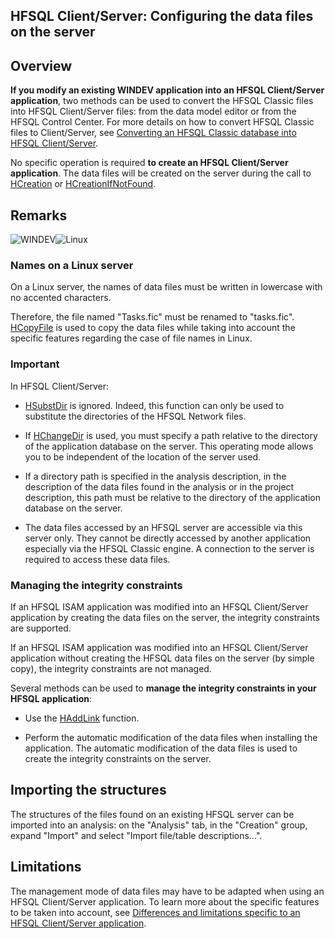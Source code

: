 


## HFSQL Client/Server: Configuring the data files on the server
			



<a name="NOTE1"></a>
<a name="NOTE1_1"></a>


## Overview
<a name="overview_ELTTEXTE000150"></a>
**If you modify an existing WINDEV application into an HFSQL Client/Server application**, two methods can be used to convert the HFSQL Classic files into HFSQL Client/Server files: from the data model editor or from the HFSQL Control Center.
For more details on how to convert HFSQL Classic files to Client/Server, see [Converting an HFSQL Classic database into HFSQL Client/Server](../WDLang4/9000155.md). 

No specific operation is required **to create an HFSQL Client/Server application**. The data files will be created on the server during the call to [HCreation](../WDLang4/3044255.md) or [HCreationIfNotFound](../WDLang4/3044254.md).


<a name="NOTE2"></a>
<a name="NOTE2_1"></a>


## Remarks
<a name="remarks_ELTTEXTE000180"></a>
![WINDEV](https://doc.pcsoft.fr/ext/images/us/WD.png)![Linux](https://doc.pcsoft.fr/ext/images/us/LX.png) 

### Names on a Linux server
<a name="names_linux_server_ELTPARAGRAPHE000033"></a>

On a Linux server, the names of data files must be written in lowercase with no accented characters.

Therefore, the file named "Tasks.fic" must be renamed to "tasks.fic". [HCopyFile](../WDLang4/3044282.md) is used to copy the data files while taking into account the specific features regarding the case of file names in Linux.
<a name="NOTE2_2"></a>


### Important
<a name="important_ELTPARAGRAPHE000045"></a>

In HFSQL Client/Server:

- [HSubstDir](../WDLang4/3044028.md) is ignored. Indeed, this function can only be used to substitute the directories of the HFSQL Network files.

- If [HChangeDir](../WDLang4/3044168.md) is used, you must specify a path relative to the directory of the application database on the server. This operating mode allows you to be independent of the location of the server used.

- If a directory path is specified in the analysis description, in the description of the data files found in the analysis or in the project description, this path must be relative to the directory of the application database on the server.

- The data files accessed by an HFSQL server are accessible via this server only. They cannot be directly accessed by another application especially via the HFSQL Classic engine. A connection to the server is required to access these data files.



<a name="NOTE2_3"></a>


### Managing the integrity constraints
<a name="managing_the_integrity_constraints_ELTPARAGRAPHE000062"></a>

If an HFSQL ISAM application was modified into an HFSQL Client/Server application by creating the data files on the server, the integrity constraints are supported.

If an HFSQL ISAM application was modified into an HFSQL Client/Server application without creating the HFSQL data files on the server (by simple copy), the integrity constraints are not managed.

Several methods can be used to **manage the integrity constraints in your HFSQL application**:

- Use the [HAddLink](../WDLang4/3044312.md) function. 

- Perform the automatic modification of the data files when installing the application. The automatic modification of the data files is used to create the integrity constraints on the server.  




<a name="NOTE3"></a>
<a name="NOTE3_1"></a>


## Importing the structures
<a name="importing_the_structures_ELTTEXTE000216"></a>
The structures of the files found on an existing HFSQL server can be imported into an analysis: on the "Analysis" tab, in the "Creation" group, expand "Import" and select "Import file/table descriptions...".

<a name="NOTE4"></a>
<a name="NOTE4_1"></a>


## Limitations
<a name="limitations_ELTTEXTE000240"></a>
The management mode of data files may have to be adapted when using an HFSQL Client/Server application. To learn more about the specific features to be taken into account, see [Differences and limitations specific to an HFSQL Client/Server application](../WDLang4/3044302.md).


